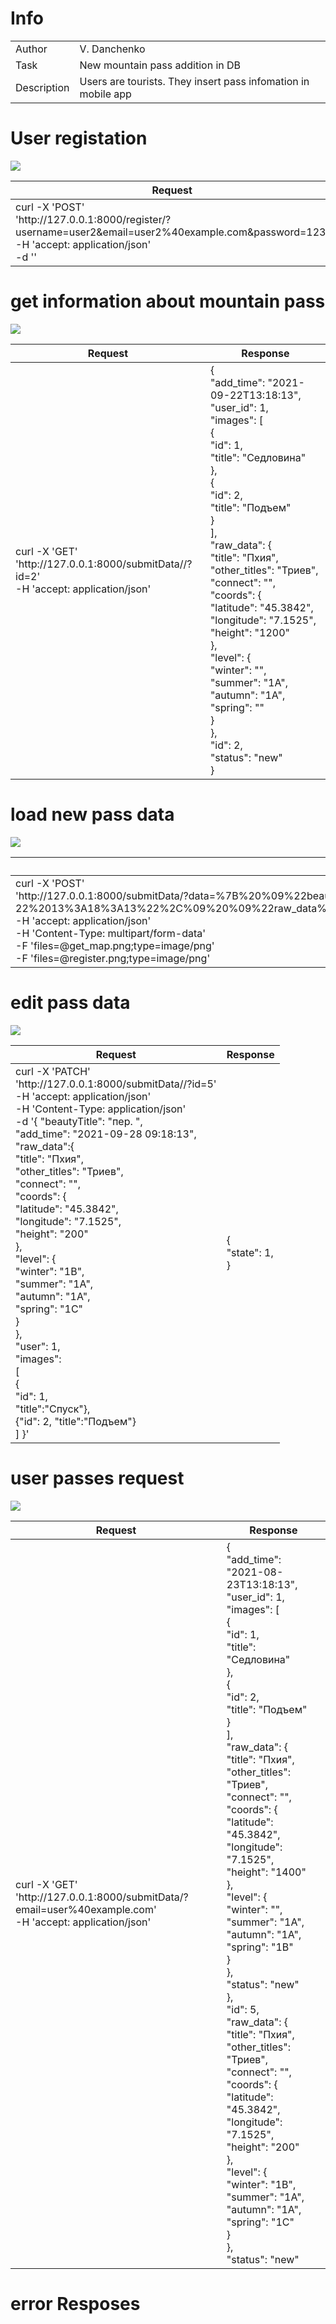 # Info

| | |
|:---|:---|
| Author | V. Danchenko |
| Task   | New mountain pass addition in DB |
| Description | Users are tourists. They insert pass infomation in mobile app | 

# User registation

![](images/register.png?raw=true)


<table>
    <thead>
        <tr>
            <th>Request</th>
            <th>Response</th>
        </tr>
    </thead>
    <tbody>
        <tr>
            <td rowspan=4>
             curl -X 'POST'<br> 
              'http://127.0.0.1:8000/register/?username=user2&email=user2%40example.com&password=123'<br> 
              -H 'accept: application/json'<br> 
              -d '' 
            </td>
            <td>"user user2 registered!"</td>
        </tr>
    </tbody>
</table>

# get information about mountain pass

![](images/get_map.png?raw=true)


<table>
    <thead>
        <tr>
            <th>Request</th>
            <th>Response</th>
        </tr>
    </thead>
    <tbody>
        <tr>
            <td rowspan=32>
             curl -X 'GET'<br> 
              'http://127.0.0.1:8000/submitData/<id>/?id=2'<br> 
              -H 'accept: application/json' 
            </td>
            <td rowspan 32>
  { <br>
  "add_time": "2021-09-22T13:18:13", <br>
  "user_id": 1,  <br>
  "images": [ <br>
    { <br>
      "id": 1, <br>
      "title": "Седловина" <br>
    }, <br>
    { <br>
      "id": 2, <br>
      "title": "Подъем" <br>
    } <br>
  ], <br>
  "raw_data": { <br>
    "title": "Пхия", <br>
    "other_titles": "Триев", <br>
    "connect": "", <br>
    "coords": { <br>
      "latitude": "45.3842", <br>
      "longitude": "7.1525", <br>
      "height": "1200" <br>
    }, <br>
    "level": { <br>
      "winter": "", <br>
      "summer": "1А", <br>
      "autumn": "1А", <br>
      "spring": "" <br>
    } <br>
  }, <br>
  "id": 2, <br>
  "status": "new" <br>
}                 <br>
            </td>
        </tr>
    </tbody>
</table>

# load new pass data

![](images/new_map_parameters.png?raw=true)

<table>
    <thead>
        <tr>
            <th>Request</th>
            <th>Response</th>
        </tr>
    </thead>
    <tbody>
        <tr>
            <td rowspan=16>
             curl -X 'POST'<br> 
            'http://127.0.0.1:8000/submitData/?data=%7B%20%09%22beautyTitle%22%3A%20%22%D0%BF%D0%B5%D1%80.%20%22%2C%20%09%22add_time%22%3A%20%222021-09-22%2013%3A18%3A13%22%2C%09%20%09%22raw_data%22%3A%7B%20%09%09%22title%22%3A%20%22%D0%9F%D1%85%D0%B8%D1%8F%22%2C%20%09%09%22other_titles%22%3A%20%22%D0%A2%D1%80%D0%B8%D0%B5%D0%B2%22%2C%20%09%09%22connect%22%3A%20%22%22%2C%20%09%09%22coords%22%3A%20%7B%20%09%09%09%22latitude%22%3A%20%2245.3842%22%2C%20%09%09%09%22longitude%22%3A%20%227.1525%22%2C%20%09%09%09%22height%22%3A%20%221200%22%20%09%09%09%7D%2C%20%09%09%22level%22%3A%20%7B%20%09%09%09%22winter%22%3A%20%22%22%2C%20%09%09%09%22summer%22%3A%20%221%D0%90%22%2C%20%09%09%09%22autumn%22%3A%20%221%D0%90%22%2C%20%09%09%09%22spring%22%3A%20%22%22%20%09%09%7D%09%09%20%09%09%7D%2C%20%09%22user%22%3A%201%2C%20%09%22images%22%3A%20%20%20%20%20%20%20%20%20%20%5B%7B%22id%22%3A%201%2C%20%22title%22%3A%22%D0%A1%D0%B5%D0%B4%D0%BB%D0%BE%D0%B2%D0%B8%D0%BD%D0%B0%22%7D%2C%20%20%20%20%20%20%20%20%20%20%20%7B%22id%22%3A%202%2C%20%22title%22%3A%22%D0%9F%D0%BE%D0%B4%D1%8A%D0%B5%D0%BC%22%7D%5D%20%20%20%20%20%20%7D' <br> 
            -H 'accept: application/json' <br> 
            -H 'Content-Type: multipart/form-data' <br>
            -F 'files=@get_map.png;type=image/png' <br>
            -F 'files=@register.png;type=image/png'<br>
            </td>
            <td rowspan 5>
                {<br>
                "status": 200,<br>
                "message": null,<br>
                "id": 5<br>
                }<br>
            </td>
        </tr>
    </tbody>
</table>

# edit pass data

![](images/edit_map.png?raw=true)

<table>
    <thead>
        <tr>
            <th>Request</th>
            <th>Response</th>
        </tr>
    </thead>
    <tbody>
        <tr>
            <td rowspan=30>
                curl -X 'PATCH' <br>
                'http://127.0.0.1:8000/submitData/<id>/?id=5' <br>
                -H 'accept: application/json' <br>
                -H 'Content-Type: application/json'<br>
                -d '{ 	"beautyTitle": "пер. ", <br>
                    "add_time": "2021-09-28 09:18:13",<br>
                    "raw_data":{<br>
                        "title": "Пхия",<br>
                        "other_titles": "Триев", <br>		
                        "connect": "",<br>
                        "coords": {<br>
                            "latitude": "45.3842",<br>
                            "longitude": "7.1525",<br>
                            "height": "200"<br>
                            }, <br>		
                        "level": {<br>
                            "winter": "1B",<br>
                            "summer": "1А",<br>
                            "autumn": "1А",<br>
                            "spring": "1C"<br>
                            }<br>		 		
                            },<br>
                    "user": 1,<br>
                    "images":<br>
                        [<br>
                            {<br>
                            "id": 1,<br>
                            "title":"Спуск"},<br>
                            {"id": 2, "title":"Подъем"}<br>
                        ] }'<br>
            </td>
            <td rowspan 3>
                {<br>
                "state": 1,<br>
                }<br>
            </td>
        </tr>
    </tbody>
</table>

# user passes request

![](images/on_email_request.png?raw=true)

<table>
    <thead>
        <tr>
            <th>Request</th>
            <th>Response</th>
        </tr>
    </thead>
    <tbody>
        <tr>
            <td rowspan=32>
             curl -X 'GET'<br> 
            'http://127.0.0.1:8000/submitData/<email>?email=user%40example.com'<br>
            -H 'accept: application/json' <br> 
            </td>
            <td rowspan 32>
  { <br>
  "add_time": "2021-08-23T13:18:13", <br>
  "user_id": 1,  <br>
  "images": [ <br>
    { <br>
      "id": 1, <br>
      "title": "Седловина" <br>
    }, <br>
    { <br>
      "id": 2, <br>
      "title": "Подъем" <br>
    } <br>
  ], <br>
  "raw_data": { <br>
    "title": "Пхия", <br>
    "other_titles": "Триев", <br>
    "connect": "", <br>
    "coords": { <br>
      "latitude": "45.3842", <br>
      "longitude": "7.1525", <br>
      "height": "1400" <br>
    }, <br>
    "level": { <br>
      "winter": "", <br>
      "summer": "1А", <br>
      "autumn": "1А", <br>
      "spring": "1B" <br>
    } <br>
  }, <br>
  "status": "new" <br>
},                 <br>
   "id": 5,<br>
    "raw_data": {<br>
      "title": "Пхия",<br>
      "other_titles": "Триев",<br>
      "connect": "",<br>
      "coords": {<br>
        "latitude": "45.3842",<br>
        "longitude": "7.1525",<br>
        "height": "200"<br>
      },<br>
      "level": {<br>
        "winter": "1B",<br>
        "summer": "1А",<br>
        "autumn": "1А",<br>
        "spring": "1C"<br>
      }<br>
    },<br>
    "status": "new"<br>
            </td>
        </tr>
    </tbody>
</table>

# error Resposes

## 
